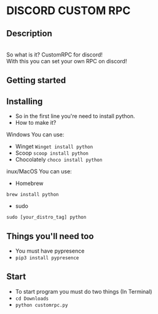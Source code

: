 # DISCORD CUSTOM RPC
## Description
<br>So what is it?
CustomRPC for discord!
<br>With this you can set your own RPC on discord!

## Getting started

## Installing
* So in the first line you're need to install python.
* How to make it?

Windows
You can use:

* Winget ```Winget install python```
* Scoop ```scoop install python```
* Chocolately ```choco install python```


inux/MacOS
You can use:

* Homebrew 
```
brew install python
```

* sudo 
```
sudo [your_distro_tag] python
```


## Things you'll need too
* You must have pypresence
* ```pip3 install pypresence```

## Start
* To start program you must do two things (In Terminal)
* ```cd Downloads```
* ```python customrpc.py```